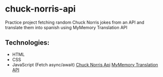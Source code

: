 # chuck-norris-api

Practice project fetching random Chuck Norris jokes from an API and translate them into spanish using MyMemory Translation API

## Technologies:

- HTML
- CSS
- JavaScript (Fetch async/await)
  [Chuck Norris Api](https://api.chucknorris.io/jokes/random)
  [MyMemory Translation API](https://mymemory.translated.net/)
